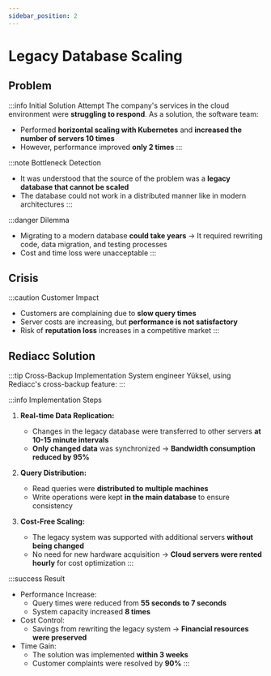 ```yaml
---
sidebar_position: 2
---
```


# Legacy Database Scaling

## Problem

:::info Initial Solution Attempt
The company's services in the cloud environment were **struggling to respond**. As a solution, the software team:
- Performed **horizontal scaling with Kubernetes** and **increased the number of servers 10 times**
- However, performance improved **only 2 times**
:::

:::note Bottleneck Detection
- It was understood that the source of the problem was a **legacy database that cannot be scaled**
- The database could not work in a distributed manner like in modern architectures
:::

:::danger Dilemma
- Migrating to a modern database **could take years** → It required rewriting code, data migration, and testing processes
- Cost and time loss were unacceptable
:::

## Crisis

:::caution Customer Impact
- Customers are complaining due to **slow query times**
- Server costs are increasing, but **performance is not satisfactory**
- Risk of **reputation loss** increases in a competitive market
:::

## Rediacc Solution

:::tip Cross-Backup Implementation
System engineer Yüksel, using Rediacc's cross-backup feature:
:::

:::info Implementation Steps
1. **Real-time Data Replication:**
   - Changes in the legacy database were transferred to other servers **at 10-15 minute intervals**
   - **Only changed data** was synchronized → **Bandwidth consumption reduced by 95%**

2. **Query Distribution:**
   - Read queries were **distributed to multiple machines**
   - Write operations were kept **in the main database** to ensure consistency

3. **Cost-Free Scaling:**
   - The legacy system was supported with additional servers **without being changed**
   - No need for new hardware acquisition → **Cloud servers were rented hourly** for cost optimization
:::

:::success Result
- Performance Increase:
  - Query times were reduced from **55 seconds to 7 seconds**
  - System capacity increased **8 times**
- Cost Control:
  - Savings from rewriting the legacy system → **Financial resources were preserved**
- Time Gain:
  - The solution was implemented **within 3 weeks**
  - Customer complaints were resolved by **90%**
:::